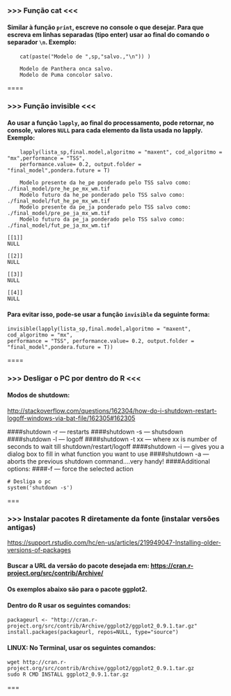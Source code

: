 ### >>> Função cat <<<
#### Similar à função `print`, escreve no console o que desejar. Para que escreva em linhas separadas (tipo enter) usar ao final do comando o separador **`\n`**. Exemplo:

````{r}
    cat(paste("Modelo de ",sp,"salvo.,"\n")) )

    Modelo de Panthera onca salvo.
    Modelo de Puma concolor salvo.
````

====

### >>> Função invisible <<<
#### Ao usar a função `lapply`, ao final do processamento, pode retornar, no console, valores `NULL` para cada elemento da lista usada no lapply. Exemplo:
````{r}
    lapply(lista_sp,final.model,algoritmo = "maxent", cod_algoritmo = "mx",performance = "TSS", 
    performance.value= 0.2, output.folder = "final_model",pondera.future = T)
 
    Modelo presente da he_pe ponderado pelo TSS salvo como: ./final_model/pre_he_pe_mx_wm.tif
    Modelo futuro da he_pe ponderado pelo TSS salvo como: ./final_model/fut_he_pe_mx_wm.tif
    Modelo presente da pe_ja ponderado pelo TSS salvo como: ./final_model/pre_pe_ja_mx_wm.tif
    Modelo futuro da pe_ja ponderado pelo TSS salvo como: ./final_model/fut_pe_ja_mx_wm.tif

[[1]]
NULL

[[2]]
NULL

[[3]]
NULL

[[4]]
NULL
````

#### Para evitar isso, pode-se usar a função `invisible` da seguinte forma:
````{r}
invisible(lapply(lista_sp,final.model,algoritmo = "maxent", cod_algoritmo = "mx",
performance = "TSS", performance.value= 0.2, output.folder = "final_model",pondera.future = T))
````

====

### >>> Desligar o PC por dentro do R <<<

#### Modos de shutdown:
http://stackoverflow.com/questions/162304/how-do-i-shutdown-restart-logoff-windows-via-bat-file/162305#162305

####shutdown -r — restarts
####shutdown -s — shutsdown
####shutdown -l — logoff
####shutdown -t xx — where xx is number of seconds to wait till shutdown/restart/logoff
####shutdown -i — gives you a dialog box to fill in what function you want to use
####shutdown -a — aborts the previous shutdown command....very handy!
####Additional options:
####-f — force the selected action

```{r}
# Desliga o pc
system('shutdown -s')
````

===

### >>> Instalar pacotes R diretamente da fonte (instalar versões antigas)

https://support.rstudio.com/hc/en-us/articles/219949047-Installing-older-versions-of-packages

#### Buscar a URL da versão do pacote desejada em: https://cran.r-project.org/src/contrib/Archive/

#### Os exemplos abaixo são para o pacote ggplot2.

#### Dentro do R usar os seguintes comandos:
```{r}
packageurl <- "http://cran.r-project.org/src/contrib/Archive/ggplot2/ggplot2_0.9.1.tar.gz"
install.packages(packageurl, repos=NULL, type="source")
````
#### LINUX: No Terminal, usar os seguintes comandos:
```{r}
wget http://cran.r-project.org/src/contrib/Archive/ggplot2/ggplot2_0.9.1.tar.gz
sudo R CMD INSTALL ggplot2_0.9.1.tar.gz
````
===




